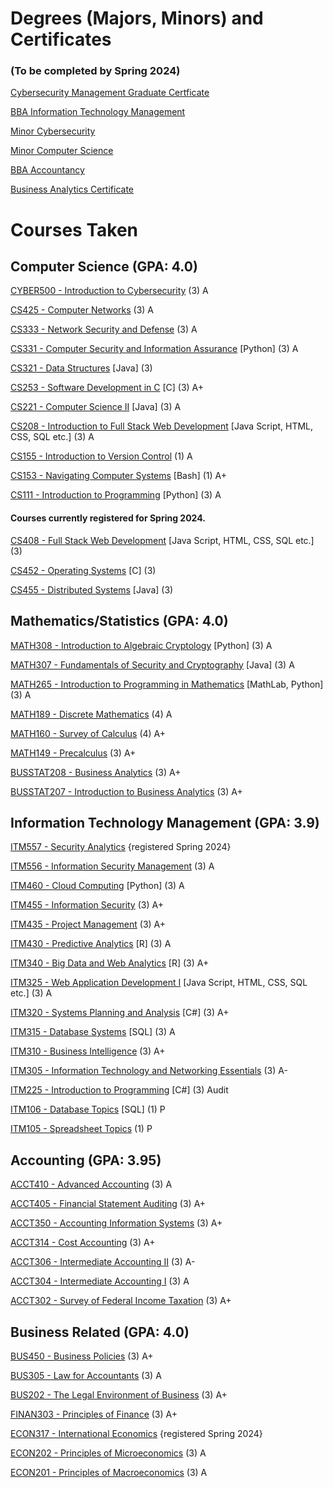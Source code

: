 # Degrees (Majors, Minors) and Certificates
### (To be completed by Spring 2024)

[Cybersecurity Management Graduate Certficate](https://www.boisestate.edu/cobe-itscm/graduate-certificate-in-cybersecurity-management/)

[BBA Information Technology Management](https://www.boisestate.edu/cobe-itscm/it-management/)

[Minor Cybersecurity](https://www.boisestate.edu/registrar-catalog/#/programs/Hye4XH_4n8)

[Minor Computer Science](https://www.boisestate.edu/registrar-catalog/#/programs/Hkem7S_VnI)

[BBA Accountancy](https://www.boisestate.edu/cobe-accountancy/programs/accountancy-degrees/)

[Business Analytics Certificate](https://www.boisestate.edu/cobe-itscm/certificate-in-business-analytics/)


# Courses Taken

## Computer Science  (GPA: 4.0)

[CYBER500 - Introduction to Cybersecurity](https://www.boisestate.edu/graduatecatalog/#/courses/BJWmBSA8w?bcCurrent=CYBER500) (3) A

[CS425 - Computer Networks](https://www.boisestate.edu/registrar-catalog/#/courses/S1i_f8I98?bcCurrent=CS425) (3) A

[CS333 - Network Security and Defense](https://www.boisestate.edu/registrar-catalog/#/courses/SJ77QIUcI?bcCurrent=CS333) (3) A

[CS331 - Computer Security and Information Assurance](https://www.boisestate.edu/registrar-catalog/#/courses/rym7mLIcI?bc=true&bcCurrent=CS331) [Python] (3) A

[CS321 - Data Structures](https://www.boisestate.edu/registrar-catalog/#/courses/SJ0xQ8I98?bcCurrent=CS321) [Java] (3)

[CS253 - Software Development in C](https://www.boisestate.edu/registrar-catalog/#/courses/r1NfG8IcU?bcCurrent=CS253) [C] (3) A+

[CS221 - Computer Science II](https://www.boisestate.edu/registrar-catalog/#/courses/SygWSzII98?bcCurrent=CS221) [Java] (3) A

[CS208 - Introduction to Full Stack Web Development](https://www.boisestate.edu/registrar-catalog/#/courses/Hk9gqpkej?&bcCurrent=CS208) [Java Script, HTML, CSS, SQL etc.] (3) A

[CS155 - Introduction to Version Control](https://www.boisestate.edu/registrar-catalog/#/courses/HkWNqXI89U?bcCurrent=CS155) (1) A

[CS153 - Navigating Computer Systems](https://www.boisestate.edu/registrar-catalog/#/courses/rkVqQ8U5L?bcCurrent=CS153) [Bash] (1) A+

[CS111 - Introduction to Programming](https://www.boisestate.edu/registrar-catalog/#/courses/SJHvXLL9I?bcCurrent=CS111) [Python] (3) A


#### Courses currently registered for Spring 2024.

[CS408 - Full Stack Web Development](https://www.boisestate.edu/registrar-catalog/#/courses/B1pZ7LL9I?bcCurrent=CS408) [Java Script, HTML, CSS, SQL etc.] (3) 

[CS452 - Operating Systems](https://www.boisestate.edu/registrar-catalog/#/courses/r1GvJLI58?bcCurrent=CS452) [C] (3)

[CS455 - Distributed Systems](https://www.boisestate.edu/registrar-catalog/#/courses/HyWBM8IcL?&bcCurrent=CS455) [Java] (3)


## Mathematics/Statistics   (GPA: 4.0)

[MATH308 - Introduction to Algebraic Cryptology](https://www.boisestate.edu/registrar-catalog/#/courses/BklN6-UU9L?bcCurrent=MATH308) [Python] (3) A

[MATH307 - Fundamentals of Security and Cryptography](https://www.boisestate.edu/registrar-catalog/#/courses/HkleaWLUqI?bcCurrent=MATH307) [Java] (3) A

[MATH265 - Introduction to Programming in Mathematics](https://www.boisestate.edu/registrar-catalog/#/courses/rkxDNUU5I?true&bcCurrent=MATH265) [MathLab, Python] (3) A

[MATH189 - Discrete Mathematics](https://www.boisestate.edu/registrar-catalog/#/courses/Skgqe78L5I?bcCurrent=MATH189) (4) A

[MATH160 - Survey of Calculus](https://www.boisestate.edu/registrar-catalog/#/courses/SyYGeUU98?bcCurrent=MATH160) (4) A+

[MATH149 - Precalculus](https://www.boisestate.edu/registrar-catalog/#/courses/HyIR7L8c8?bcCurrent=MATH149) (3) A+

[BUSSTAT208 - Business Analytics](https://www.boisestate.edu/registrar-catalog/#/courses/BylBiyLUqU?bcCurrent=BUSSTAT208) (3) A+

[BUSSTAT207 - Introduction to Business Analytics](https://www.boisestate.edu/registrar-catalog/#/courses/ByZBjyLUc8?bcCurrent=BUSSTAT207) (3) A+


## Information Technology Management   (GPA: 3.9)

[ITM557 - Security Analytics](https://www.boisestate.edu/graduatecatalog/#/courses/SJuYCGYLv?bcCurrent=ITM557) {registered Spring 2024}

[ITM556 - Information Security Management](https://www.boisestate.edu/graduatecatalog/#/courses/rypJhGYUw?bcCurrent=ITM556) (3) A

[ITM460 - Cloud Computing](https://www.boisestate.edu/registrar-catalog/#/courses/rk8UN8I98?bcCurrent=ITM460) [Python] (3) A

[ITM455 - Information Security](https://www.boisestate.edu/registrar-catalog/#/courses/HJuobL89L?bcCurrent=ITM455) (3) A+

[ITM435 - Project Management](https://www.boisestate.edu/registrar-catalog/#/courses/H1llp-889U?&bcCurrent=SCM435) (3) A+

[ITM430 - Predictive Analytics](https://www.boisestate.edu/registrar-catalog/#/courses/BJeUsX8LqU?bcCurrent=ITM430) [R] (3) A

[ITM340 - Big Data and Web Analytics](https://www.boisestate.edu/registrar-catalog/#/courses/BybIVLI5L?&bcCurrent=ITM340) [R] (3) A+

[ITM325 - Web Application Development I](https://www.boisestate.edu/registrar-catalog/#/courses/Sy4oW8I5U?bcCurrent=ITM325) [Java Script, HTML, CSS, SQL etc.] (3) A

[ITM320 - Systems Planning and Analysis](https://www.boisestate.edu/registrar-catalog/#/courses/HJrjy8U5I?bcCurrent=ITM320) [C#] (3) A+

[ITM315 - Database Systems](https://www.boisestate.edu/registrar-catalog/#/courses/BklZokL85U?bcCurrent=ITM315) [SQL] (3) A

[ITM310 - Business Intelligence](https://www.boisestate.edu/registrar-catalog/#/courses/ryxskLU5U?bcCurrent=ITM310) (3) A+

[ITM305 - Information Technology and Networking Essentials](https://www.boisestate.edu/registrar-catalog/#/courses/S12DfLU9L?&bcCurrent=ITM305) (3) A-

[ITM225 - Introduction to Programming](https://www.boisestate.edu/registrar-catalog/#/courses/rymez885U?bcCurrent=ITM225) [C#] (3) Audit

[ITM106 - Database Topics](https://www.boisestate.edu/registrar-catalog/#/courses/rJeWjJ8IcI?bc=true&bcCurrent=ITM106) [SQL] (1) P

[ITM105 - Spreadsheet Topics](https://www.boisestate.edu/registrar-catalog/#/courses/BJZj1UL5L?bcCurrent=ITM105) (1) P


## Accounting   (GPA: 3.95)

[ACCT410 - Advanced Accounting](https://www.boisestate.edu/registrar-catalog/#/courses/Ske3wk8U5I?bcCurrent=ACCT410) (3) A

[ACCT405 - Financial Statement Auditing](https://www.boisestate.edu/registrar-catalog/#/courses/rJxhDJLU5U?bcCurrent=ACCT405) (3) A+

[ACCT350 - Accounting Information Systems](https://www.boisestate.edu/registrar-catalog/#/courses/BJexu18UcU?bcCurrent=ACCT350) (3) A+

[ACCT314 - Cost Accounting](https://www.boisestate.edu/registrar-catalog/#/courses/BkZ3PJU85U?bcCurrent=ACCT314) (3) A+

[ACCT306 - Intermediate Accounting II](https://www.boisestate.edu/registrar-catalog/#/courses/Sk2vJILq8?bcCurrent=ACCT306) (3) A-

[ACCT304 - Intermediate Accounting I](https://www.boisestate.edu/registrar-catalog/#/courses/B12PJIUcL?&bcCurrent=ACCT304) (3) A

[ACCT302 - Survey of Federal Income Taxation](https://www.boisestate.edu/registrar-catalog/#/courses/Hyb3DyIUqU?bcCurrent=ACCT302) (3) A+


## Business Related   (GPA: 4.0)

[BUS450 - Business Policies](https://www.boisestate.edu/registrar-catalog/#/courses/HkgisJULcI?bcCurrent=BUS450) (3) A+

[BUS305 - Law for Accountants](https://www.boisestate.edu/registrar-catalog/#/courses/BJsiyUUc8?bcCurrent=BUS305) (3) A
 
[BUS202 - The Legal Environment of Business](https://www.boisestate.edu/registrar-catalog/#/courses/SksikLUcI?bcCurrent=BUS202) (3) A+

[FINAN303 - Principles of Finance](https://www.boisestate.edu/registrar-catalog/#/courses/SkeQayIU9L?bcCurrent=FINAN303) (3) A+

[ECON317 - International Economics](https://www.boisestate.edu/registrar-catalog/#/courses/B1-lnJLI5I?&bcCurrent=ECON317) {registered Spring 2024}

[ECON202 - Principles of Microeconomics](https://www.boisestate.edu/registrar-catalog/#/courses/H1gh1L8qU?&bcCurrent=ECON202) (3) A

[ECON201 - Principles of Macroeconomics](https://www.boisestate.edu/registrar-catalog/#/courses/BJlhy88cI?bcCurrent=ECON201) (3) A
